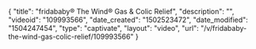 {
    "title": "fridababy&reg; The Wind&reg; Gas &amp; Colic Relief",
    "description": "",
    "videoid": "109993566",
    "date_created": "1502523472",
    "date_modified": "1504247454",
    "type": "captivate",
    "layout": "video",
    "url": "\/v\/fridababy-the-wind-gas-colic-relief\/109993566"
}